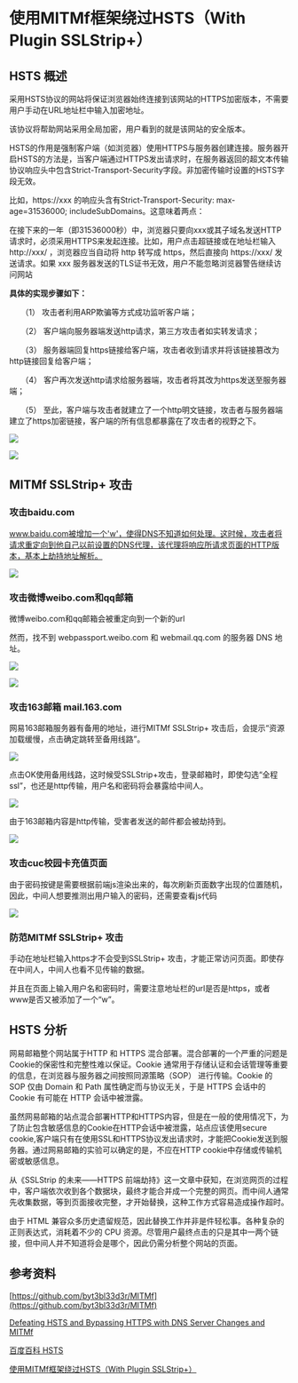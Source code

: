 # 使用MITMf框架绕过HSTS（With Plugin SSLStrip+） #

## HSTS 概述 ##
采用HSTS协议的网站将保证浏览器始终连接到该网站的HTTPS加密版本，不需要用户手动在URL地址栏中输入加密地址。

该协议将帮助网站采用全局加密，用户看到的就是该网站的安全版本。

HSTS的作用是强制客户端（如浏览器）使用HTTPS与服务器创建连接。服务器开启HSTS的方法是，当客户端通过HTTPS发出请求时，在服务器返回的超文本传输协议响应头中包含Strict-Transport-Security字段。非加密传输时设置的HSTS字段无效。

比如，https://xxx 的响应头含有Strict-Transport-Security: max-age=31536000; includeSubDomains。这意味着两点：

在接下来的一年（即31536000秒）中，浏览器只要向xxx或其子域名发送HTTP请求时，必须采用HTTPS来发起连接。比如，用户点击超链接或在地址栏输入 http://xxx/ ，浏览器应当自动将 http 转写成 https，然后直接向 https://xxx/ 发送请求。如果 xxx 服务器发送的TLS证书无效，用户不能忽略浏览器警告继续访问网站

**具体的实现步骤如下：**

　　（1） 攻击者利用ARP欺骗等方式成功监听客户端； 

　　（2） 客户端向服务器端发送http请求，第三方攻击者如实转发请求； 

　　（3） 服务器端回复https链接给客户端，攻击者收到请求并将该链接篡改为http链接回复给客户端； 

　　（4） 客户再次发送http请求给服务器端，攻击者将其改为https发送至服务器端； 

　　（5） 至此，客户端与攻击者就建立了一个http明文链接，攻击者与服务器端建立了https加密链接，客户端的所有信息都暴露在了攻击者的视野之下。 

![](pic/hsts1.PNG)

![](pic/hsts2.PNG)

## MITMf SSLStrip+ 攻击 ##

### 攻击baidu.com ###

www.baidu.com被增加一个'w'，使得DNS不知道如何处理。这时候，攻击者将请求重定向到他自己以前设置的DNS代理，该代理将响应所请求页面的HTTP版本，基本上劫持地址解析。

![](pic/hsts3.PNG)

### 攻击微博weibo.com和qq邮箱 ###

微博weibo.com和qq邮箱会被重定向到一个新的url

然而，找不到 webpassport.weibo.com 和 webmail.qq.com 的服务器 DNS 地址。

![](pic/hsts4.PNG)

![](pic/hsts8.PNG)

### 攻击163邮箱 mail.163.com ###

网易163邮箱服务器有备用的地址，进行MITMf SSLStrip+ 攻击后，会提示“资源加载缓慢，点击确定跳转至备用线路”。

![](pic/hsts5.PNG)

点击OK使用备用线路，这时候受SSLStrip+攻击，登录邮箱时，即使勾选“全程ssl”，也还是http传输，用户名和密码将会暴露给中间人。

![](pic/hsts6.PNG)

由于163邮箱内容是http传输，受害者发送的邮件都会被劫持到。

![](pic/hsts7.PNG)


### 攻击cuc校园卡充值页面 ###

由于密码按键是需要根据前端js渲染出来的，每次刷新页面数字出现的位置随机，因此，中间人想要推测出用户输入的密码，还需要查看js代码

![](pic/hsts9.PNG)

### 防范MITMf SSLStrip+ 攻击 ###

手动在地址栏输入https才不会受到SSLStrip+ 攻击，才能正常访问页面。即使存在中间人，中间人也看不见传输的数据。

并且在页面上输入用户名和密码时，需要注意地址栏的url是否是https，或者www是否又被添加了一个“w”。

## HSTS 分析 ##

网易邮箱整个网站属于HTTP 和 HTTPS 混合部署。混合部署的一个严重的问题是Cookie的保密性和完整性难以保证。Cookie 通常用于存储认证和会话管理等重要的信息，在浏览器与服务器之间按照同源策略（SOP） 进行传输。Cookie 的 SOP 仅由 Domain 和 Path 属性确定而与协议无关，于是 HTTPS 会话中的 Cookie 有可能在 HTTP 会话中被泄露。

虽然网易邮箱的站点混合部署HTTP和HTTPS内容，但是在一般的使用情况下，为了防止包含敏感信息的Cookie在HTTP会话中被泄露，站点应该使用secure cookie,客户端只有在使用SSL和HTTPS协议发出请求时，才能把Cookie发送到服务器。通过网易邮箱的实验可以确定的是，不应在HTTP cookie中存储或传输机密或敏感信息。

从《SSLStrip 的未来——HTTPS 前端劫持》这一文章中获知，在浏览网页的过程中，客户端依次收到各个数据块，最终才能合并成一个完整的网页。而中间人通常先收集数据，等到页面接收完整，才开始替换，这种工作方式容易造成操作超时。

由于 HTML 兼容众多历史遗留规范，因此替换工作并非是件轻松事。各种复杂的正则表达式，消耗着不少的 CPU 资源。尽管用户最终点击的只是其中一两个链接，但中间人并不知道将会是哪个，因此仍需分析整个网站的页面。


## 参考资料 ##
[https://github.com/byt3bl33d3r/MITMf](https://github.com/byt3bl33d3r/MITMf)

[Defeating HSTS and Bypassing HTTPS with DNS Server Changes and MITMf](https://null-byte.wonderhowto.com/how-to/defeating-hsts-and-bypassing-https-with-dns-server-changes-and-mitmf-0162322/)

[百度百科 HSTS](https://baike.baidu.com/item/HSTS/8665782?fr=aladdin)

[使用MITMf框架绕过HSTS（With Plugin SSLStrip+）](https://github.com/CUCCS/ns/blob/2016-2/2016-2/zzj_cay/TASK.Exploration_and_experiments_on_SSL_MITM_attacks/%E6%8B%93%E5%B1%95%E5%AE%9E%E9%AA%8C1.md)